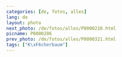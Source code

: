 ```yaml
---
categories: [de, fotos, alles]
lang: de
layout: photo
next_photo: /de/fotos/alles/P0000210.html
picname: P0000286
prev_photo: /de/fotos/alles/P0000321.html
tags: ["K\xF6cherbaum"]
---
```


